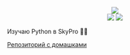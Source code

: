 <div align="center">
  <a href="https://wakatime.com/@45799db8-b1f8-4627-9264-2c8d4c352567"><img src="https://wakatime.com/badge/user/45799db8-b1f8-4627-9264-2c8d4c352567.svg"/></a>
</div>
<div align="center">
  <img src="http://github-profile-summary-cards.vercel.app/api/cards/profile-details?username=IldarGaleev&theme=darcula"/>
  <img src="http://github-profile-summary-cards.vercel.app/api/cards/repos-per-language?username=IldarGaleev&theme=darcula"/>
</div>

Изучаю Python в SkyPro 👨‍🎓

[Репозиторий с домашками](https://github.com/IldarGaleevSkyProHomeworks)
